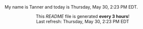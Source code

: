 My name is Tanner and today is Thursday, May 30, 2:23 PM EDT.

<p align="center">This <i>README</i> file is generated <b>every 3 hours</b>!</br>Last refresh: Thursday, May 30, 2:23 PM EDT<br /></p>
